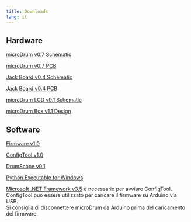 ```yaml
---
title: Downloads
lang: it
---
```

## Hardware

[microDrum v0.7 Schematic](http://microdrum.altervista.org/blog/downloads/microDRUM_v0.7-Schematic.pdf)

[microDrum v0.7 PCB](http://microdrum.altervista.org/blog/downloads/microDRUM_v0.7-PCB.pdf)

[Jack Board v0.4 Schematic](http://microdrum.altervista.org/blog/downloads/microDRUM_Jack_v0.4-Schematic.pdf)

[Jack Board v0.4 PCB](http://microdrum.altervista.org/blog/downloads/microDRUM_Jack_v0.4-PCB.pdf)

[microDrum LCD v0.1 Schematic](http://microdrum.altervista.org/blog/downloads/microDRUM_LCD_v0.1-Schematic.pdf)

[microDrum Box v1.1 Design](http://microdrum.altervista.org/blog/downloads/microDRUM_Box_v1.1_Design.pdf)

## Software

[Firmware v1.0](http://microdrum.altervista.org/blog/downloads/microDRUM_Firmware_v1.0.zip)

[ConfigTool v1.0](http://microdrum.altervista.org/blog/downloads/microDRUM_ConfigTool_v1.0.zip)

[DrumScope v0.1](http://microdrum.altervista.org/blog/downloads/DrumScope_v0.1)

[Python Executable for Windows](http://microdrum.altervista.org/blog/downloads/microDrum_Python_Executable_for_Windows.zip)

[Microsoft .NET Framework v3.5](https://www.microsoft.com/it-it/download/details.aspx?id=21)
è necessario per avviare ConfigTool.<br>
ConfigTool può essere utilizzato per caricare il firmware su Arduino via USB.<br>
Si consiglia di disconnettere microDrum da Arduino prima del caricamento del
firmware.

